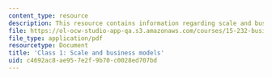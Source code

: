 ```yaml
---
content_type: resource
description: This resource contains information regarding scale and business models.
file: https://ol-ocw-studio-app-qa.s3.amazonaws.com/courses/15-232-business-model-innovation-global-health-in-frontier-markets-fall-2013/c4692ac8ae957e2f9b70c0028ed707bd_MIT15_232F13_Class1.pdf
file_type: application/pdf
resourcetype: Document
title: 'Class 1: Scale and business models'
uid: c4692ac8-ae95-7e2f-9b70-c0028ed707bd
---
```

